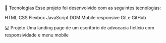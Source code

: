 🚀 Tecnologias
Esse projeto foi desenvolvido com as seguintes tecnologias:

HTML
CSS
Flexbox
JavaScript
DOM
Mobile responsive
Git e GitHub


💻 Projeto
Uma landing page de um escritório de advocacia fictício com responsividade e menu mobile
